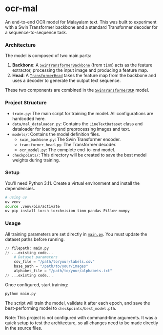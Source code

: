 # ocr-mal

An end-to-end OCR model for Malayalam text. This was built to experiment with a Swin Transformer backbone and a standard Transformer decoder for a sequence-to-sequence task.

### Architecture

The model is composed of two main parts:

1.  **Backbone**: A [`SwinTransformerBackbone`](models/swin_backbone.py) (from `timm`) acts as the feature extractor, processing the input image and producing a feature map.
2.  **Head**: A [`TransformerHead`](models/transformer_head.py) takes the feature map from the backbone and uses a decoder to generate the output text sequence.

These two components are combined in the [`SwinTransformerOCR`](models/ocr_model.py) model.

### Project Structure

-   `train.py`: The main script for training the model. All configurations are hardcoded here.
-   `data/mal_dataloader.py`: Contains the `LineTextDataset` class and dataloader for loading and preprocessing images and text.
-   `models/`: Contains the model definition files.
    -   `swin_backbone.py`: The Swin Transformer encoder.
    -   `transformer_head.py`: The Transformer decoder.
    -   `ocr_model.py`: The complete end-to-end model.
-   `checkpoints/`: This directory will be created to save the best model weights during training.

### Setup

You'll need Python 3.11. Create a virtual environment and install the dependencies.

```sh
# using uv
uv venv
source .venv/bin/activate
uv pip install torch torchvision timm pandas Pillow numpy
```

### Usage

All training parameters are set directly in [`main.py`](main.py). You must update the dataset paths before running.

```python
// filepath: main.py
// ...existing code...
    # Dataset parameters
    csv_file = "/path/to/your/labels.csv"
    base_path = "/path/to/your/images"
    alphabet_file = "/path/to/your/alphabets.txt"
// ...existing code...
```

Once configured, start training:

```sh
python main.py
```

The script will train the model, validate it after each epoch, and save the best-performing model to `checkpoints/best_model.pth`.

Note: This project is not configured with command-line arguments. It was a quick setup to test the architecture, so all changes need to be made directly in the source files.